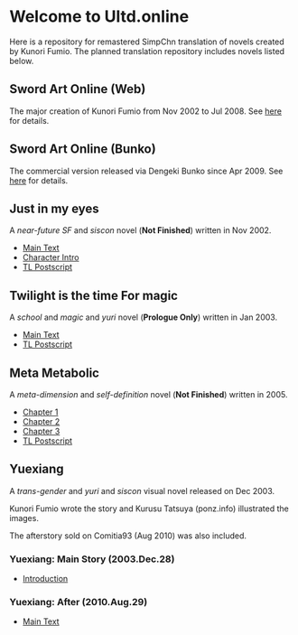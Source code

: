 # Welcome to Ultd.online

Here is a repository for remastered SimpChn translation of novels created by Kunori Fumio.
The planned translation repository includes novels listed below.

## Sword Art Online (Web)
The major creation of Kunori Fumio from Nov 2002 to Jul 2008.
See [here](sao-web/index.md) for details.

## Sword Art Online (Bunko)
The commercial version released via Dengeki Bunko since Apr 2009.
See [here](sao-bunko/index.md) for details.

## Just in my eyes
A *near-future SF* and *siscon* novel (**Not Finished**) written in Nov 2002.
- [Main Text](just/maintext.md)
- [Character Intro](just/charainfo.md)
- [TL Postscript](just/postscript.md)

## Twilight is the time For magic
A *school* and *magic* and *yuri* novel (**Prologue Only**) written in Jan 2003.
- [Main Text](yuugure/maintext.md)
- [TL Postscript](yuugure/postscript.md)

## Meta Metabolic
A *meta-dimension* and *self-definition* novel (**Not Finished**) written in 2005.
- [Chapter 1](metabolic/chap01.md)
- [Chapter 2](metabolic/chap02.md)
- [Chapter 3](metabolic/chap03.md)
- [TL Postscript](metabolic/postscript.md)

## Yuexiang
A *trans-gender* and *yuri* and *siscon* visual novel released on Dec 2003.

Kunori Fumio wrote the story and Kurusu Tatsuya (ponz.info) illustrated the images.

The afterstory sold on Comitia93 (Aug 2010) was also included.

### Yuexiang: Main Story (2003.Dec.28)
- [Introduction](yuesia/introduction.md)

### Yuexiang: After (2010.Aug.29)
- [Main Text](yuesia/yuesia-after.md)
